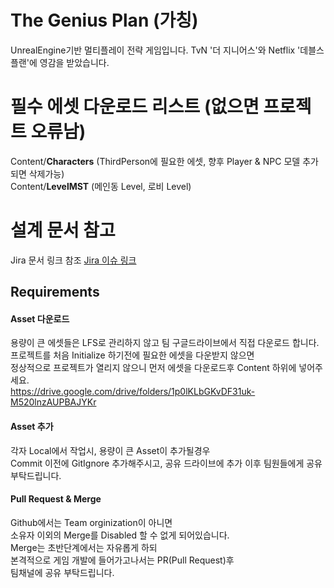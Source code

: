 # The Genius Plan (가칭)
UnrealEngine기반 멀티플레이 전략 게임입니다. TvN '더 지니어스'와 Netflix '데블스 플랜'에 영감을 받았습니다.

# 필수 에셋 다운로드 리스트 (없으면 프로젝트 오류남)
Content/**Characters** (ThirdPerson에 필요한 에셋, 향후 Player & NPC 모델 추가되면 삭제가능) <br/>
Content/**LevelMST** (메인동 Level, 로비 Level)

# 설계 문서 참고
Jira 문서 링크 참조 
[Jira 이슈 링크](https://devilofdev.atlassian.net/browse/THEG-4?atlOrigin=eyJpIjoiMzMwOTJhNWNkMDg5NDYzMTg0YjFkNDcyM2ExNTQ4MWQiLCJwIjoiaiJ9)

## Requirements
#### Asset 다운로드
용량이 큰 에셋들은 LFS로 관리하지 않고 팀 구글드라이브에서 직접 다운로드 합니다. <br/>
프로젝트를 처음 Initialize 하기전에 필요한 에셋을 다운받지 않으면 <br/>
정상적으로 프로젝트가 열리지 않으니 먼저 에셋을 다운로드후 Content 하위에 넣어주세요. <br/>
https://drive.google.com/drive/folders/1p0lKLbGKvDF31uk-M520lnzAUPBAJYKr <br/>

#### Asset 추가
각자 Local에서 작업시, 용량이 큰 Asset이 추가될경우 <br/>
Commit 이전에 GitIgnore 추가해주시고, 공유 드라이브에 추가
이후 팀원들에게 공유 부탁드립니다.

#### Pull Request & Merge
Github에서는 Team orginization이 아니면 <br/>
소유자 이외의 Merge를 Disabled 할 수 없게 되어있습니다. <br/>
Merge는 초반단계에서는 자유롭게 하되 <br/>
본격적으로 게임 개발에 들어가고나서는 PR(Pull Request)후 <br/>
팀채널에 공유 부탁드립니다.
